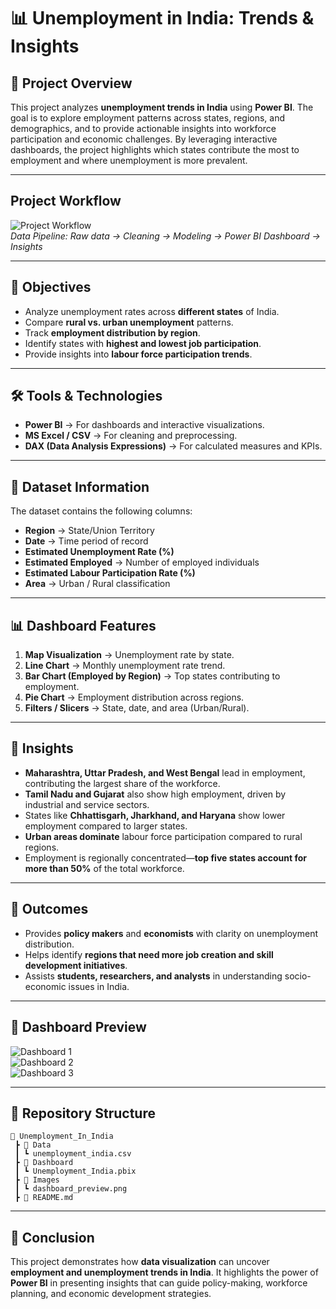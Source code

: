 # 📊 Unemployment in India: Trends & Insights  

## 📌 Project Overview  
This project analyzes **unemployment trends in India** using **Power BI**. The goal is to explore employment patterns across states, regions, and demographics, and to provide actionable insights into workforce participation and economic challenges. By leveraging interactive dashboards, the project highlights which states contribute the most to employment and where unemployment is more prevalent.  

---

## Project Workflow  
![Project Workflow](Images/workflow.png)  
*Data Pipeline: Raw data → Cleaning → Modeling → Power BI Dashboard → Insights*  

---

## 🎯 Objectives  
- Analyze unemployment rates across **different states** of India.  
- Compare **rural vs. urban unemployment** patterns.  
- Track **employment distribution by region**.  
- Identify states with **highest and lowest job participation**.  
- Provide insights into **labour force participation trends**.  

---

## 🛠️ Tools & Technologies  
- **Power BI** → For dashboards and interactive visualizations.  
- **MS Excel / CSV** → For cleaning and preprocessing.  
- **DAX (Data Analysis Expressions)** → For calculated measures and KPIs.  

---

## 📂 Dataset Information  
The dataset contains the following columns:  
- **Region** → State/Union Territory  
- **Date** → Time period of record  
- **Estimated Unemployment Rate (%)**  
- **Estimated Employed** → Number of employed individuals  
- **Estimated Labour Participation Rate (%)**  
- **Area** → Urban / Rural classification  

---

## 📊 Dashboard Features  
1. **Map Visualization** → Unemployment rate by state.  
2. **Line Chart** → Monthly unemployment rate trend.  
3. **Bar Chart (Employed by Region)** → Top states contributing to employment.  
4. **Pie Chart** → Employment distribution across regions.  
5. **Filters / Slicers** → State, date, and area (Urban/Rural).  

---

## 🔑 Insights  
- **Maharashtra, Uttar Pradesh, and West Bengal** lead in employment, contributing the largest share of the workforce.  
- **Tamil Nadu and Gujarat** also show high employment, driven by industrial and service sectors.  
- States like **Chhattisgarh, Jharkhand, and Haryana** show lower employment compared to larger states.  
- **Urban areas dominate** labour force participation compared to rural regions.  
- Employment is regionally concentrated—**top five states account for more than 50%** of the total workforce.  

---

## 🚀 Outcomes  
- Provides **policy makers** and **economists** with clarity on unemployment distribution.  
- Helps identify **regions that need more job creation and skill development initiatives**.  
- Assists **students, researchers, and analysts** in understanding socio-economic issues in India.  

---

## 📸 Dashboard Preview  
![Dashboard 1](Images/dashboard1.png)  
![Dashboard 2](Images/dashboard2.png)  
![Dashboard 3](Images/dashboard3.png)  

---

## 📁 Repository Structure  
```
📂 Unemployment_In_India
 ┣ 📂 Data
 ┃ ┗ unemployment_india.csv
 ┣ 📂 Dashboard
 ┃ ┗ Unemployment_India.pbix
 ┣ 📂 Images
 ┃ ┗ dashboard_preview.png
 ┣ 📄 README.md
```  

---

## 📌 Conclusion  
This project demonstrates how **data visualization** can uncover **employment and unemployment trends in India**. It highlights the power of **Power BI** in presenting insights that can guide policy-making, workforce planning, and economic development strategies.  
